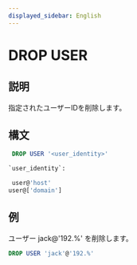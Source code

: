```yaml
---
displayed_sidebar: English
---
```


# DROP USER

## 説明

指定されたユーザーIDを削除します。

## 構文

```sql
 DROP USER '<user_identity>'

`user_identity`:

 user@'host'
user@['domain']
```

## 例

ユーザー jack@'192.%' を削除します。

```sql
DROP USER 'jack'@'192.%'
```
